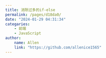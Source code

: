 ```yaml
---
title: 消除过多的if-else
permalink: /pages/d18da0/
date: "2024-01-29 04:31:34"
categaries:
    - 前端
    - JavaScript
author:
    name: Allen
    link: "https://github.com/allenice1565"
---
```


